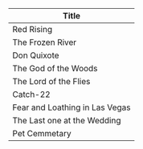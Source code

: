 |Title |
|------|
| Red Rising |
| The Frozen River |
| Don Quixote |
| The God of the Woods |
| The Lord of the Flies |
| Catch-22 |
| Fear and Loathing in Las Vegas |
| The Last one at the Wedding |
| Pet Cemmetary |
